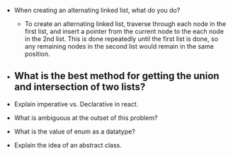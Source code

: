 - When creating an alternating linked list, what do you do?
  - To create an alternating linked list, traverse through each node in the first list, and insert a pointer from the current node to the each node in the 2nd list. This is done repeatedly until the first list is done, so any remaining nodes in the second list would remain in the same position.


- What is the best method for getting the union and intersection of two lists?
  - 


- Explain imperative vs. Declarative in react.


- What is ambiguous at the outset of this problem?


- What is the value of enum as a datatype?


- Explain the idea of an abstract class.
